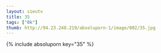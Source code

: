 ```yaml
--- 
layout: sieutv
title: 35
tags: ["0k"]
thumb: http://94.23.248.219/absoluporn-1/image/002/35.jpg
---
```

{% include absoluporn key="35" %} 
